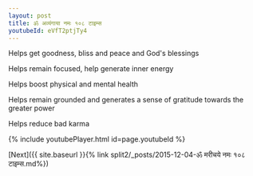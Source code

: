 ```yaml
---
layout: post
title: ॐ अव्यंगाया नमः १०८ टाइम्स
youtubeId: eVfT2ptjTy4
---
```

 
 
Helps get goodness, bliss and peace and God's blessings
 
Helps remain focused, help generate inner energy 
 
Helps boost physical and mental health 
 
Helps remain grounded and generates a sense of gratitude towards the greater power 
 
Helps reduce bad karma
 
 
 
 


{% include youtubePlayer.html id=page.youtubeId %}
 
[Next]({{ site.baseurl }}{% link  split2/_posts/2015-12-04-ॐ मरीचये नमः १०८ टाइम्स.md%})
 
